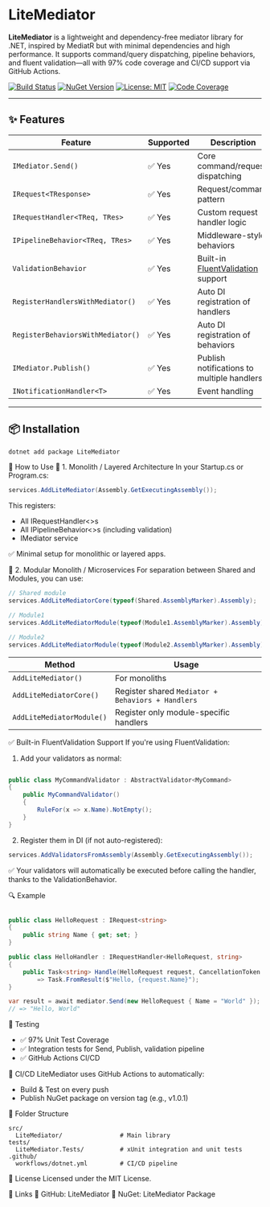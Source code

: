 # LiteMediator

**LiteMediator** is a lightweight and dependency-free mediator library for .NET, inspired by MediatR but with minimal dependencies and high performance. It supports command/query dispatching, pipeline behaviors, and fluent validation—all with 97% code coverage and CI/CD support via GitHub Actions.

[![Build Status](https://github.com/faojul/LiteMediator/actions/workflows/nuget-publish.yml/badge.svg)](https://github.com/faojul/LiteMediator/actions/workflows/nuget-publish.yml)
[![NuGet Version](https://img.shields.io/nuget/v/LiteMediator.svg)](https://www.nuget.org/packages/LiteMediator)
[![License: MIT](https://img.shields.io/badge/License-MIT-green.svg)](LICENSE)
[![Code Coverage](https://img.shields.io/badge/coverage-97%25-brightgreen)](#)

---

## ✨ Features

| Feature                           | Supported | Description                                  |
|-----------------------------------|-----------|----------------------------------------------|
| `IMediator.Send()`                | ✅ Yes    | Core command/request dispatching              |
| `IRequest<TResponse>`             | ✅ Yes    | Request/command pattern                      |
| `IRequestHandler<TReq, TRes>`     | ✅ Yes    | Custom request handler logic                 |
| `IPipelineBehavior<TReq, TRes>`   | ✅ Yes    | Middleware-style behaviors                   |
| `ValidationBehavior`             | ✅ Yes    | Built-in [FluentValidation](https://fluentvalidation.net/) support |
| `RegisterHandlersWithMediator()`  | ✅ Yes    | Auto DI registration of handlers             |
| `RegisterBehaviorsWithMediator()` | ✅ Yes    | Auto DI registration of behaviors            |
| `IMediator.Publish()`             | ✅ Yes    | Publish notifications to multiple handlers   |
| `INotificationHandler<T>`         | ✅ Yes    | Event handling                               |

---

## 📦 Installation

```bash
dotnet add package LiteMediator
````

🧩 How to Use
🔹 1. Monolith / Layered Architecture
In your Startup.cs or Program.cs:


```csharp
services.AddLiteMediator(Assembly.GetExecutingAssembly());
````

This registers:
- All IRequestHandler<>s
- All IPipelineBehavior<>s (including validation)
- IMediator service


✅ Minimal setup for monolithic or layered apps.

🔹 2. Modular Monolith / Microservices
For separation between Shared and Modules, you can use:

```csharp
// Shared module
services.AddLiteMediatorCore(typeof(Shared.AssemblyMarker).Assembly);

// Module1
services.AddLiteMediatorModule(typeof(Module1.AssemblyMarker).Assembly);

// Module2
services.AddLiteMediatorModule(typeof(Module2.AssemblyMarker).Assembly);
````


| Method                    | Usage                                             |
| ------------------------- | ------------------------------------------------- |
| `AddLiteMediator()`       | For monoliths                                     |
| `AddLiteMediatorCore()`   | Register shared `Mediator + Behaviors + Handlers` |
| `AddLiteMediatorModule()` | Register only module-specific handlers            |



✅ Built-in FluentValidation Support
If you're using FluentValidation:

1. Add your validators as normal:

````csharp

public class MyCommandValidator : AbstractValidator<MyCommand>
{
    public MyCommandValidator()
    {
        RuleFor(x => x.Name).NotEmpty();
    }
}
````

2. Register them in DI (if not auto-registered):

````csharp
services.AddValidatorsFromAssembly(Assembly.GetExecutingAssembly());
````
✅ Your validators will automatically be executed before calling the handler, thanks to the ValidationBehavior.


🔍 Example

````csharp

public class HelloRequest : IRequest<string>
{
    public string Name { get; set; }
}

public class HelloHandler : IRequestHandler<HelloRequest, string>
{
    public Task<string> Handle(HelloRequest request, CancellationToken cancellationToken)
        => Task.FromResult($"Hello, {request.Name}");
}
````

````csharp
var result = await mediator.Send(new HelloRequest { Name = "World" });
// => "Hello, World"
````

🧪 Testing
- ✅ 97% Unit Test Coverage
- ✅ Integration tests for Send, Publish, validation pipeline
- ✅ GitHub Actions CI/CD

🔧 CI/CD
LiteMediator uses GitHub Actions to automatically:
- Build & Test on every push
- Publish NuGet package on version tag (e.g., v1.0.1)

📁 Folder Structure
````
src/
  LiteMediator/                # Main library
tests/
  LiteMediator.Tests/          # xUnit integration and unit tests
.github/
  workflows/dotnet.yml         # CI/CD pipeline
````

📃 License
Licensed under the MIT License.

📎 Links
🔗 GitHub: LiteMediator
🔗 NuGet: LiteMediator Package
